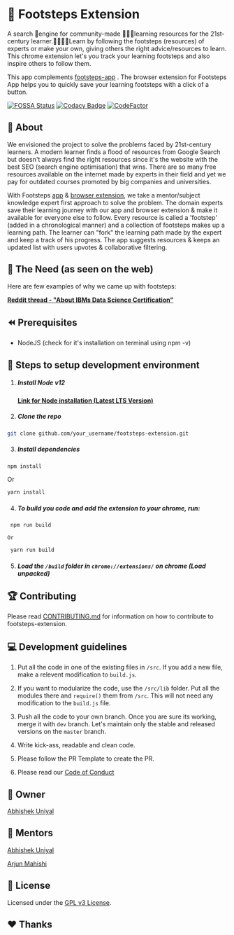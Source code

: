 # 👣 Footsteps Extension
A search 🔎engine for community-made 🧑‍🤝‍🧑learning resources for the 21st-century learner.👨‍💻👩‍💻Learn by following the footsteps (resources) of experts or make your own, giving others the right advice/resources to learn. This chrome extension let's you track your learning footsteps and also inspire others to follow them.

This app complements [footsteps-app](https://github.com/fnplus/footsteps-app) . The browser extension for Footsteps App helps you to quickly save your learning footsteps with a click of a button.

[![FOSSA Status](https://app.fossa.io/api/projects/git%2Bgithub.com%2Ffnplus%2Fproject-footsteps-chrome.svg?type=shield)](https://app.fossa.io/projects/git%2Bgithub.com%2Ffnplus%2Fproject-footsteps-chrome?ref=badge_shield)
[![Codacy Badge](https://api.codacy.com/project/badge/Grade/d4e157de374b4db4a5277592bd6f4d7e)](https://www.codacy.com/manual/fnplus/footsteps-extension?utm_source=github.com&amp;utm_medium=referral&amp;utm_content=fnplus/footsteps-extension&amp;utm_campaign=Badge_Grade)
[![CodeFactor](https://www.codefactor.io/repository/github/fnplus/footsteps-extension/badge)](https://www.codefactor.io/repository/github/fnplus/footsteps-extension)

## 🤷 About
We envisioned the project to solve the problems faced by 21st-century learners. A modern learner finds a flood of resources from Google Search but doesn't always find the right resources since it's the website with the best SEO (search engine optimisation) that wins. There are so many free resources available on the internet made by experts in their field and yet we pay for outdated courses promoted by big companies and universities.

With Footsteps [app](https://github.com/fnplus/footsteps-app) & [browser extension](https://github.com/fnplus/footsteps-extension), we take a mentor/subject knowledge expert first approach to solve the problem. The domain experts save their learning journey with our app and browser extension & make it available for everyone else to follow. Every resource is called a 'footstep' (added in a chronological manner) and a collection of footsteps makes up a learning path. The learner can "fork" the learning path made by the expert and keep a track of his progress. The app suggests resources & keeps an updated list with users upvotes & collaborative filtering.

## 🧐 The Need (as seen on the web)

Here are few examples of why we came up with footsteps:

[**Reddit thread - "About IBMs Data Science Certification"**](https://www.reddit.com/r/datascience/comments/eleuz9/about_ibms_data_science_certification/)

## ⏪ Prerequisites

* NodeJS (check for it's installation on terminal using npm -v)

## 🚀 Steps to setup development environment
 1. ##### Install Node v12

    [**Link for Node installation (Latest LTS Version)**](https://nodejs.org/en/download/)


 2. ##### Clone the repo
 ```bash
 git clone github.com/your_username/footsteps-extension.git
 ```

 3. ##### Install dependencies
 ```bash
 npm install
 ```
 Or
 ```bash
 yarn install
 ```

 4. ##### To build you code and add the extension to your chrome, run:
```bash
 npm run build
 ```
    Or
```bash
 yarn run build
 ```

 5. ##### Load the `/build` folder in `chrome://extensions/` on chrome (Load unpacked)

## 🏆 Contributing
Please read [CONTRIBUTING.md](https://github.com/fnplus/footsteps-extension/blob/master/CONTRIBUTING.md) for information on how to contribute to footsteps-extension.

## 💻 Development guidelines

1. Put all the code in one of the existing files in `/src`. If you add a new file, make a relevent modification to `build.js`.

2. If you want to modularize the code, use the `/src/lib` folder. Put all the modules there and `require()` them from `/src`. This will not need any modification to the `build.js` file.

3. Push all the code to your own branch. Once you are sure its working, merge it with `dev` branch. Let's maintain only the stable and released versions on the `master` branch.

4. Write kick-ass, readable and clean code.

5. Please follow the PR Template to create the PR.

6. Please read our [Code of Conduct](https://github.com/fnplus/footsteps-extension/blob/master/CODE_OF_CONDUCT.md)

## 👨 Owner

[Abhishek Uniyal](https://github.com/xlogix)

## 👬 Mentors

[Abhishek Uniyal](https://github.com/xlogix)

[Arjun Mahishi](https://github.com/arjunmahishi)

## 📜 License
Licensed under the [GPL v3 License](./LICENSE).

## ❤️ Thanks
